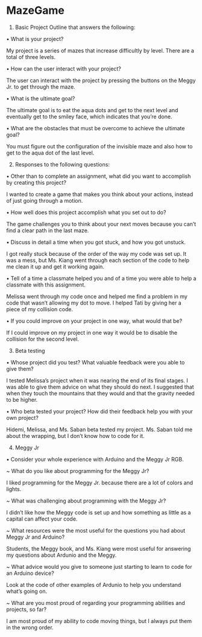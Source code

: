 # MazeGame
1) Basic Project Outline that answers the following:

• What is your project?

My project is a series of mazes that increase difficultly by level. There are a total of three levels. 

• How can the user interact with your project?

The user can interact with the project by pressing the buttons on the Meggy Jr. to get through the maze.

• What is the ultimate goal?

The ultimate goal is to eat the aqua dots and get to the next level and eventually get to the smiley face, which indicates that you’re done.

• What are the obstacles that must be overcome to achieve the ultimate goal?

You must figure out the configuration of the invisible maze and also how to get to the aqua dot of the last level.

2) Responses to the following questions:

• Other than to complete an assignment, what did you want to accomplish by creating this project?

I wanted to create a game that makes you think about your actions, instead of just going through a motion.

• How well does this project accomplish what you set out to do?

The game challenges you to think about your next moves because you can’t find a clear path in the last maze.

• Discuss in detail a time when you got stuck, and how you got unstuck.

I got really stuck because of the order of the way my code was set up. It was a mess, but Ms. Kiang went through each section of the code to help me clean it up and get it working again.

• Tell of a time a classmate helped you and of a time you were able to help a classmate with this assignment.

Melissa went through my code once and helped me find a problem in my code that wasn’t allowing my dot to move. I helped Tati by giving her a piece of my collision code.

• If you could improve on your project in one way, what would that be?

If I could improve on my project in one way it would be to disable the collision for the second level.

3) Beta testing

• Whose project did you test?  What valuable feedback were you able to give them? 

I tested Melissa’s project when it was nearing the end of its final stages. I was able to give them advice on what they should do next. I suggested that when they touch the mountains that they would and that the gravity needed to be higher.

• Who beta tested your project? How did their feedback help you with your own project?

Hidemi, Melissa, and Ms. Saban beta tested my project. Ms. Saban told me about the wrapping, but I don’t know how to code for it.

4) Meggy Jr

• Consider your whole experience with Arduino and the Meggy Jr RGB.

~ What do you like about programming for the Meggy Jr?

I liked programming for the Meggy Jr. because there are a lot of colors and lights.

~ What was challenging about programming with the Meggy Jr?

I didn’t like how the Meggy code is set up and how something as little as a capital can affect your code.

~ What resources were the most useful for the questions you had about Meggy Jr and Arduino?

Students, the Meggy book, and Ms. Kiang were most useful for answering my questions about Ardunio and the Meggy.

~ What advice would you give to someone just starting to learn to code for an Arduino device?

Look at the code of other examples of Ardunio to help you understand what’s going on.


~ What are you most proud of regarding your programming abilities and projects, so far?

I am most proud of my ability to code moving things, but I always put them in the wrong order.

